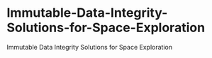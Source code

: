 # Immutable-Data-Integrity-Solutions-for-Space-Exploration
Immutable Data Integrity Solutions for Space Exploration
